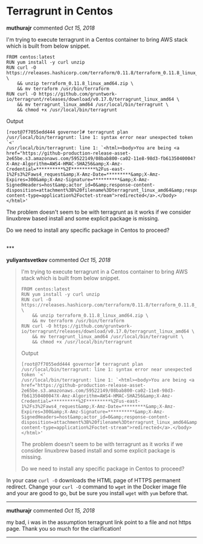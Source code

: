 # Terragrunt in Centos

**muthurajr** commented *Oct 15, 2018*

I'm trying to execute terragrunt in a Centos container to bring AWS stack which is built from below snippet.

```
FROM centos:latest
RUN yum install -y curl unzip
RUN curl -O https://releases.hashicorp.com/terraform/0.11.8/terraform_0.11.8_linux_amd64.zip \
    && unzip terraform_0.11.8_linux_amd64.zip \
    && mv terraform /usr/bin/terraform
RUN curl -O https://github.com/gruntwork-io/terragrunt/releases/download/v0.17.0/terragrunt_linux_amd64 \
    && mv terragrunt_linux_amd64 /usr/local/bin/terragrunt \
    && chmod +x /usr/local/bin/terragrunt
```

Output
```
[root@7f7055edd444 governor]# terragrunt plan
/usr/local/bin/terragrunt: line 1: syntax error near unexpected token `<'
/usr/local/bin/terragrunt: line 1: `<html><body>You are being <a href="https://github-production-release-asset-2e65be.s3.amazonaws.com/59522149/08bab800-ca02-11e8-98d3-fb6135040004?X-Amz-Algorithm=AWS4-HMAC-SHA256&amp;X-Amz-Credential=**********%2F*********%2Fus-east-1%2Fs3%2Faws4_request&amp;X-Amz-Date=*********&amp;X-Amz-Expires=300&amp;X-Amz-Signature=**********&amp;X-Amz-SignedHeaders=host&amp;actor_id=0&amp;response-content-disposition=attachment%3B%20filename%3Dterragrunt_linux_amd64&amp;response-content-type=application%2Foctet-stream">redirected</a>.</body></html>'
```
The problem doesn't seem to be with terragrunt as it works if we consider linuxbrew based install and some explicit package is missing.

Do we need to install any specific package in Centos to proceed?

<br />
***


**yuliyantsvetkov** commented *Oct 15, 2018*

> I'm trying to execute terragrunt in a Centos container to bring AWS stack which is built from below snippet.
> 
> ```
> FROM centos:latest
> RUN yum install -y curl unzip
> RUN curl -O https://releases.hashicorp.com/terraform/0.11.8/terraform_0.11.8_linux_amd64.zip \
>     && unzip terraform_0.11.8_linux_amd64.zip \
>     && mv terraform /usr/bin/terraform
> RUN curl -O https://github.com/gruntwork-io/terragrunt/releases/download/v0.17.0/terragrunt_linux_amd64 \
>     && mv terragrunt_linux_amd64 /usr/local/bin/terragrunt \
>     && chmod +x /usr/local/bin/terragrunt
> ```
> Output
> 
> ```
> [root@7f7055edd444 governor]# terragrunt plan
> /usr/local/bin/terragrunt: line 1: syntax error near unexpected token `<'
> /usr/local/bin/terragrunt: line 1: `<html><body>You are being <a href="https://github-production-release-asset-2e65be.s3.amazonaws.com/59522149/08bab800-ca02-11e8-98d3-fb6135040004?X-Amz-Algorithm=AWS4-HMAC-SHA256&amp;X-Amz-Credential=**********%2F*********%2Fus-east-1%2Fs3%2Faws4_request&amp;X-Amz-Date=*********&amp;X-Amz-Expires=300&amp;X-Amz-Signature=**********&amp;X-Amz-SignedHeaders=host&amp;actor_id=0&amp;response-content-disposition=attachment%3B%20filename%3Dterragrunt_linux_amd64&amp;response-content-type=application%2Foctet-stream">redirected</a>.</body></html>'
> ```
> The problem doesn't seem to be with terragrunt as it works if we consider linuxbrew based install and some explicit package is missing.
> 
> Do we need to install any specific package in Centos to proceed?

In your case `curl -O` downloads the HTML page of HTTPS permanent redirect. Change your `curl -O` command to `wget` in the Docker image file and your are good to go, but be sure you install `wget` with `yum` before that.
***

**muthurajr** commented *Oct 15, 2018*

my bad, i was in the assumption terragrunt link point to a file and not https page. Thank you so much for the clarification!
***

